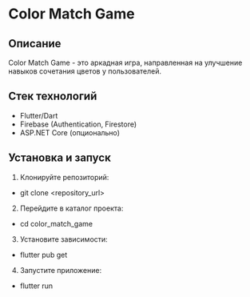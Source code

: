 # Color Match Game

## Описание
Color Match Game - это аркадная игра, направленная на улучшение навыков сочетания цветов у пользователей.

## Стек технологий
- Flutter/Dart
- Firebase (Authentication, Firestore)
- ASP.NET Core (опционально)

## Установка и запуск
1. Клонируйте репозиторий:
-  git clone <repository_url>
2. Перейдите в каталог проекта:
-  cd color_match_game
3. Установите зависимости:
-  flutter pub get
4. Запустите приложение:
-  flutter run
